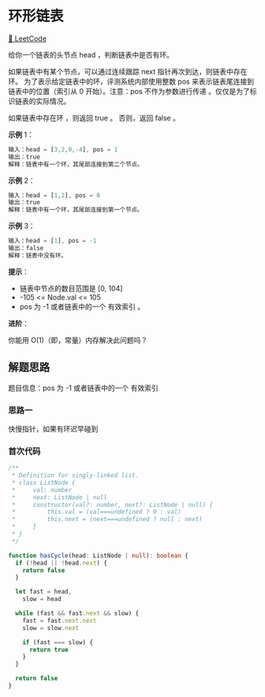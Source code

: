# 环形链表

[🔗 LeetCode](https://leetcode.cn/problems/linked-list-cycle/)

给你一个链表的头节点 head ，判断链表中是否有环。

如果链表中有某个节点，可以通过连续跟踪 next 指针再次到达，则链表中存在环。 为了表示给定链表中的环，评测系统内部使用整数 pos 来表示链表尾连接到链表中的位置（索引从 0 开始）。注意：pos 不作为参数进行传递 。仅仅是为了标识链表的实际情况。

如果链表中存在环 ，则返回 true 。 否则，返回 false 。

**示例** 1：

```js
输入：head = [3,2,0,-4], pos = 1
输出：true
解释：链表中有一个环，其尾部连接到第二个节点。
```

**示例** 2：

```js
输入：head = [1,2], pos = 0
输出：true
解释：链表中有一个环，其尾部连接到第一个节点。
```

**示例** 3：

```js
输入：head = [1], pos = -1
输出：false
解释：链表中没有环。
```

**提示**：

- 链表中节点的数目范围是 [0, 104]
- -105 <= Node.val <= 105
- pos 为 -1 或者链表中的一个 有效索引 。

**进阶**：

你能用 O(1)（即，常量）内存解决此问题吗？

## 解题思路

题目信息：pos 为 -1 或者链表中的一个 有效索引

### 思路一

快慢指针，如果有环迟早碰到

### 首次代码

```ts
/**
 * Definition for singly-linked list.
 * class ListNode {
 *     val: number
 *     next: ListNode | null
 *     constructor(val?: number, next?: ListNode | null) {
 *         this.val = (val===undefined ? 0 : val)
 *         this.next = (next===undefined ? null : next)
 *     }
 * }
 */

function hasCycle(head: ListNode | null): boolean {
  if (!head || !head.next) {
    return false
  }

  let fast = head,
    slow = head

  while (fast && fast.next && slow) {
    fast = fast.next.next
    slow = slow.next

    if (fast === slow) {
      return true
    }
  }

  return false
}
```

